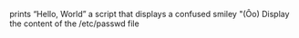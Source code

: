 prints “Hello, World”
a script that displays a confused smiley "(Ôo)
Display the content of the /etc/passwd file

